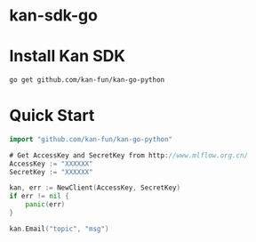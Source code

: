 # kan-sdk-go

# Install Kan SDK
```bash
go get github.com/kan-fun/kan-go-python
```

# Quick Start
```go
import "github.com/kan-fun/kan-go-python"

# Get AccessKey and SecretKey from http://www.mlflow.org.cn/
AccessKey := "XXXXXX"
SecretKey := "XXXXXX"

kan, err := NewClient(AccessKey, SecretKey)
if err != nil {
	panic(err)
}

kan.Email("topic", "msg")
```